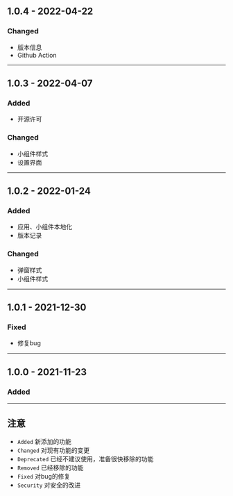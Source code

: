 ## 1.0.4 - 2022-04-22

### Changed
- 版本信息
- Github Action

---

## 1.0.3 - 2022-04-07

### Added
- 开源许可

### Changed
- 小组件样式
- 设置界面

---

## 1.0.2 - 2022-01-24

### Added
- 应用、小组件本地化
- 版本记录

### Changed
- 弹窗样式
- 小组件样式

---

## 1.0.1 - 2021-12-30

### Fixed
- 修复bug

---

## 1.0.0 - 2021-11-23

### Added
---


## 注意

- `Added` 新添加的功能
- `Changed` 对现有功能的变更
- `Deprecated` 已经不建议使用，准备很快移除的功能
- `Removed` 已经移除的功能
- `Fixed` 对bug的修复
- `Security` 对安全的改进 
